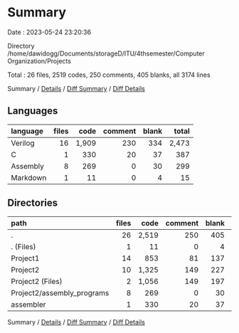 # Summary

Date : 2023-05-24 23:20:36

Directory /home/dawidogg/Documents/storageD/ITU/4thsemester/Computer Organization/Projects

Total : 26 files,  2519 codes, 250 comments, 405 blanks, all 3174 lines

Summary / [Details](details.md) / [Diff Summary](diff.md) / [Diff Details](diff-details.md)

## Languages
| language | files | code | comment | blank | total |
| :--- | ---: | ---: | ---: | ---: | ---: |
| Verilog | 16 | 1,909 | 230 | 334 | 2,473 |
| C | 1 | 330 | 20 | 37 | 387 |
| Assembly | 8 | 269 | 0 | 30 | 299 |
| Markdown | 1 | 11 | 0 | 4 | 15 |

## Directories
| path | files | code | comment | blank | total |
| :--- | ---: | ---: | ---: | ---: | ---: |
| . | 26 | 2,519 | 250 | 405 | 3,174 |
| . (Files) | 1 | 11 | 0 | 4 | 15 |
| Project1 | 14 | 853 | 81 | 137 | 1,071 |
| Project2 | 10 | 1,325 | 149 | 227 | 1,701 |
| Project2 (Files) | 2 | 1,056 | 149 | 197 | 1,402 |
| Project2/assembly_programs | 8 | 269 | 0 | 30 | 299 |
| assembler | 1 | 330 | 20 | 37 | 387 |

Summary / [Details](details.md) / [Diff Summary](diff.md) / [Diff Details](diff-details.md)